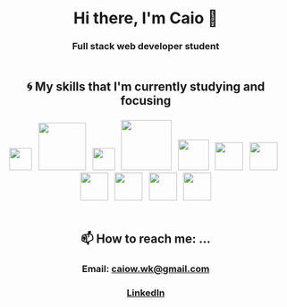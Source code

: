 # <div align=center>Hi there, I'm Caio 👋</div>
### <div align=center>Full stack web developer student</div><br/>


## <div align=center>:cyclone: My skills that I'm currently studying and focusing</div>
### <div align=center>  <img src='https://seeklogo.com/images/J/javascript-logo-8892AEFCAC-seeklogo.com.png' width='40' /> &nbsp;  <img src='https://d2eip9sf3oo6c2.cloudfront.net/tags/images/000/001/074/landscape/nextjs.png' width='85' /> &nbsp;  <img src='https://assets.stickpng.com/images/5848309bcef1014c0b5e4a9a.png' width='40' /> &nbsp;  <img src='https://cdn.worldvectorlogo.com/logos/redux-saga.svg' width='90' /> &nbsp;  <img src='https://seeklogo.com/images/R/react-logo-7B3CE81517-seeklogo.com.png' width='55' /> &nbsp;  <img src='https://raw.githubusercontent.com/styled-components/brand/master/styled-components.png' width='50' /> &nbsp;  <img src='https://seeklogo.com/images/N/nodejs-logo-FBE122E377-seeklogo.com.png' width='50' />  &nbsp;  <img src='https://seeklogo.com/images/N/nestjs-logo-09342F76C0-seeklogo.com.png' width='50' />  &nbsp; <img src='https://upload.wikimedia.org/wikipedia/commons/thumb/4/4c/Typescript_logo_2020.svg/512px-Typescript_logo_2020.svg.png' width='50' /> &nbsp;  <img src='https://www.iconfinder.com/data/icons/logos-brands-5/24/postgresql-512.png' width='50' />  &nbsp;  <img src='https://img.icons8.com/color/452/mongodb.png' width='50' /> </div><br/>


<!--
## <div align=center>🤔 I’m looking for help with ...</div>
### <div align=center></div><br/>
-->

## <div align=center>📫 How to reach me: ...</div>
### <div align=center>Email: caiow.wk@gmail.com</div>
### <div align=center>[LinkedIn](https://www.linkedin.com/in/kxk/)</div><br/>
